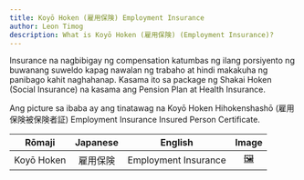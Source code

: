 ```yaml
---
title: Koyō Hoken (雇用保険) Employment Insurance
author: Leon Timog
description: What is Koyō Hoken (雇用保険) (Employment Insurance)?
---
```

Insurance na nagbibigay ng compensation katumbas ng ilang porsiyento ng buwanang suweldo kapag nawalan ng trabaho at hindi makakuha ng panibago kahit naghahanap. Kasama ito sa package ng Shakai Hoken (Social Insurance) na kasama ang Pension Plan at Health Insurance.

Ang picture sa ibaba ay ang tinatawag na Koyō Hoken Hihokenshashō (雇用保険被保険者証) Employment Insurance Insured Person Certificate.

| Rōmaji | Japanese | English | Image |
| :---: | :---: | :---: | :---: | 
| Koyō Hoken | 雇用保険 | Employment Insurance | [🖼️](koyo-hoken-employment-insurance.jpg "Koyō Hoken") |